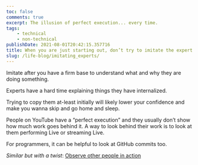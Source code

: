 ```yaml
---
toc: false
comments: true
excerpt: The illusion of perfect execution... every time.
tags:
    - technical
    - non-technical
publishDate: 2021-08-01T20:42:15.357716
title: When you are just starting out, don’t try to imitate the expert.
slug: /life-blog/imitating_experts/
---
```


Imitate after you have a firm base to understand what and why they are doing something.

Experts have a hard time explaining things they have internalized.

Trying to copy them at-least initially will likely lower your confidence and make you wanna skip and go home and sleep.

People on YouTube have a “perfect execution” and they usually don’t show how much work goes behind it. A way to look behind their work is to look at them performing Live or streaming Live.

For programmers, it can be helpful to look at GitHub commits too.

_Similar but with a twist_: [Observe other people in action](/observe/)
